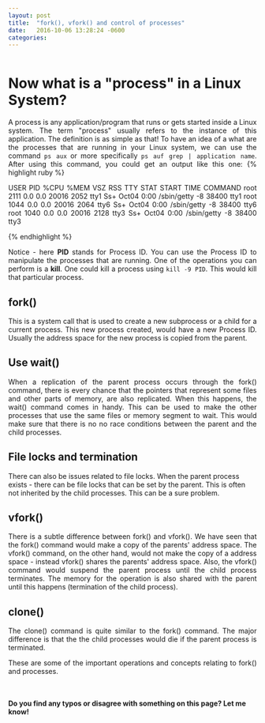 ```yaml
---
layout: post
title:  "fork(), vfork() and control of processes"
date:   2016-10-06 13:28:24 -0600
categories:
---
```

<style>
p {
  text-align: justify
}</style>
<div style="text-align:center"><img src =""/></div>

<h1> Now what is a "process" in a Linux System? </h1>

A process is any application/program that runs or gets started inside a Linux system. The term "process" usually refers to the instance of this application. The definition is as simple as that! To have an idea of a what are the processes that are running in your Linux system, we can use the command `ps aux` or more specifically `ps auf grep | application name`. After using this command, you could get an output like this one:
{% highlight ruby %}

USER      PID %CPU %MEM    VSZ   RSS TTY      STAT START   TIME COMMAND
root      2111  0.0  0.0  20016  2052 tty1     Ss+  Oct04   0:00 /sbin/getty -8 38400 tty1
root      1044  0.0  0.0  20016  2064 tty6     Ss+  Oct04   0:00 /sbin/getty -8 38400 tty6
root      1040  0.0  0.0  20016  2128 tty3     Ss+  Oct04   0:00 /sbin/getty -8 38400 tty3

{% endhighlight %}

Notice - here <b>PID</b> stands for Process ID. You can use the Process ID to manipulate the processes that are running. One of the operations you can perform is a <b>kill</b>. One could kill a process using `kill -9 PID`. This would kill that particular process.

<h2>fork()</h2>

This is a system call that is used to create  a new subprocess or a child for a current process. This new process created, would have a new Process ID. Usually the address space for the new process is copied from the parent.

<h2> Use wait()</h2>

When a replication of the parent process occurs through the fork() command, there is every chance that the pointers that represent some files and other parts of memory, are also replicated. When this happens, the wait() command comes in handy. This can be used to make the other processes that use the same files or memory segment to wait. This would make sure that there is no no race conditions between the parent and the child processes.

<h2>File locks and termination </h2>
There can also be issues related to file locks. When the parent process exists - there can be file locks that can be set by the parent. This is often not inherited by the child processes. This can be a sure problem.

<h2> vfork()</h2>

There is a subtle difference between fork() and vfork(). We have seen that the fork() command would make a copy of the parents' address space. The vfork() command, on the other hand, would not make the copy of a address space - instead vfork() shares the parents' address space. Also, the vfork() command would suspend the parent process until the child process terminates. The memory for the operation is also shared with the parent until this happens (termination of the child process).

<h2> clone()</h2>

The clone() command is quite similar to the fork() command. The  major difference is that the  the child processes would die if the parent process is terminated.

These are some of the  important operations and concepts relating to fork() and processes.

<br>
<br>
<b>Do you find any typos or disagree with something on this page? Let me know!</b>
